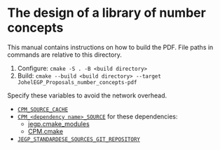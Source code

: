 # The design of a library of number concepts

This manual contains instructions on how to build the PDF.
File paths in commands are relative to this directory.

1. Configure: `cmake -S . -B <build directory>`
2. Build: `cmake --build <build directory> --target JohelEGP_Proposals_number_concepts-pdf`

Specify these variables to avoid the network overhead.
- [`CPM_SOURCE_CACHE`](https://github.com/cpm-cmake/CPM.cmake#cpm_source_cache)
- [`CPM_<dependency name>_SOURCE`](https://github.com/cpm-cmake/CPM.cmake#local-package-override)
  for these dependencies:
  * [jegp.cmake_modules](https://github.com/JohelEGP/jegp.cmake_modules/)
  * [CPM.cmake](https://github.com/cpm-cmake/CPM.cmake)
- [`JEGP_STANDARDESE_SOURCES_GIT_REPOSITORY`](https://github.com/JohelEGP/jegp.cmake_modules/tree/std-src#variables-that-change-behavior)
